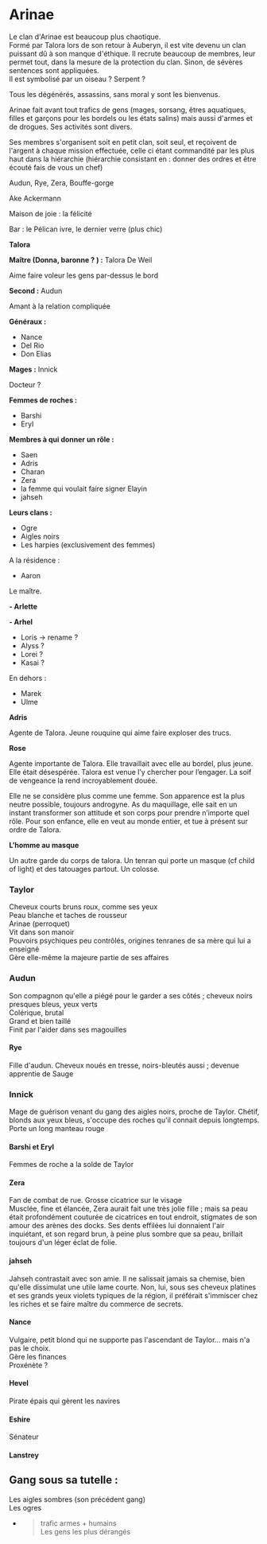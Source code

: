 # Arinae

Le clan d'Arinae est beaucoup plus chaotique.\
Formé par Talora lors de son retour à Auberyn, il est vite devenu un clan puissant dû à son manque d'éthique. Il recrute beaucoup de membres, leur permet tout, dans la mesure de la protection du clan. Sinon, de sévères sentences sont appliquées.\
Il est symbolisé par un oiseau ? Serpent ?

Tous les dégénérés, assassins, sans moral y sont les bienvenus.

Arinae fait avant tout trafics de gens (mages, sorsang, êtres aquatiques, filles et garçons pour les bordels ou les états salins) mais aussi d'armes et de drogues. Ses activités sont divers.

Ses membres s'organisent soit en petit clan, soit seul, et reçoivent de l'argent à chaque mission effectuée, celle ci étant commandité par les plus haut dans la hiérarchie (hiérarchie consistant en : donner des ordres et être écouté fais de vous un chef)

Audun, Rye, Zera, Bouffe-gorge

Ake Ackermann

Maison de joie : la félicité

Bar : le Pélican ivre, le dernier verre (plus chic)

**Talora**

**Maître (Donna, baronne ? ) :** Talora De Weil

Aime faire voleur les gens par-dessus le bord

**Second :** Audun

Amant à la relation compliquée

**Généraux :**

* Nance
* Del Rio
* Don Elias

**Mages :** Innick

Docteur ?

**Femmes de roches :**

* Barshi
* Eryl

**Membres à qui donner un rôle :**

* Saen
* Adris
* Charan
* Zera
* la femme qui voulait faire signer Elayin
* jahseh

**Leurs clans :**

* Ogre
* Aigles noirs
* Les harpies (exclusivement des femmes)

A la résidence :

* Aaron

Le maître.

**- Arlette**

**- Arhel**

* Loris -> rename ?
* Alyss ?
* Lorei ?
* Kasai ?

En dehors :

* Marek
* Ulme

**Adris**

Agente de Talora. Jeune rouquine qui aime faire exploser des trucs.

**Rose**

Agente importante de Talora. Elle travaillait avec elle au bordel, plus jeune. Elle était désespérée. Talora est venue l’y chercher pour l’engager. La soif de vengeance la rend incroyablement douée.

Elle ne se considère plus comme une femme. Son apparence est la plus neutre possible, toujours androgyne. As du maquillage, elle sait en un instant transformer son attitude et son corps pour prendre n’importe quel rôle. Pour son enfance, elle en veut au monde entier, et tue à présent sur ordre de Talora.

**L’homme au masque**

Un autre garde du corps de talora. Un tenran qui porte un masque (cf child of light) et des tatouages partout. Un colosse.

### Taylor

Cheveux courts bruns roux, comme ses yeux\
Peau blanche et taches de rousseur\
Arinae (perroquet)\
Vit dans son manoir\
Pouvoirs psychiques peu contrôlés, origines tenranes de sa mère qui lui a enseigné\
Gère elle-même la majeure partie de ses affaires

### Audun

Son compagnon qu'elle a piégé pour le garder a ses côtés ; cheveux noirs presques bleus, yeux verts\
Colérique, brutal\
Grand et bien taillé\
Finit par l'aider dans ses magouilles

#### Rye

Fille d'audun. Cheveux noués en tresse, noirs-bleutés aussi ; devenue apprentie de Sauge

### Innick

Mage de guérison venant du gang des aigles noirs, proche de Taylor. Chétif, blonds aux yeux bleus, s'occupe des roches qu'il connait depuis longtemps. Porte un long manteau rouge

#### Barshi et Eryl

Femmes de roche a la solde de Taylor

#### Zera

Fan de combat de rue. Grosse cicatrice sur le visage\
Musclée, fine et élancée, Zera aurait fait une très jolie fille ; mais sa peau était profondément couturée de cicatrices en tout endroit, stigmates de son amour des arènes des docks. Ses dents effilées lui donnaient l'air inquiétant, et son regard brun, à peine plus sombre que sa peau, brillait toujours d'un léger éclat de folie.

#### jahseh

Jahseh contrastait avec son amie. Il ne salissait jamais sa chemise, bien qu'elle dissimulat une utile lame courte. Non, lui, sous ses cheveux platines et ses grands yeux violets typiques de la région, il préférait s'immiscer chez les riches et se faire maître du commerce de secrets.

#### Nance

Vulgaire, petit blond qui ne supporte pas l'ascendant de Taylor... mais n'a pas le choix.\
Gère les finances\
Proxénète ?

#### Hevel

Pirate épais qui gèrent les navires

#### Eshire

Sénateur

#### Lanstrey

## Gang sous sa tutelle :

Les aigles sombres (son précédent gang)\
Les ogres

* > trafic armes + humains\
  > Les gens les plus dérangés
